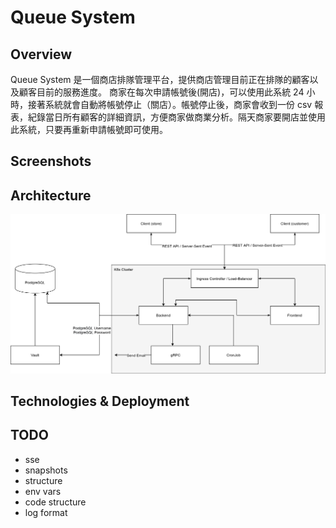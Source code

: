 # Queue System

## Overview
Queue System 是一個商店排隊管理平台，提供商店管理目前正在排隊的顧客以及顧客目前的服務進度。
商家在每次申請帳號後(開店)，可以使用此系統 24 小時，接著系統就會自動將帳號停止（關店）。帳號停止後，商家會收到一份 csv 報表，紀錄當日所有顧客的詳細資訊，方便商家做商業分析。隔天商家要開店並使用此系統，只要再重新申請帳號即可使用。

## Screenshots

## Architecture
![](./images/architecture.png)

## Technologies & Deployment 

## TODO
* sse
* snapshots
* structure
* env vars
* code structure
* log format
